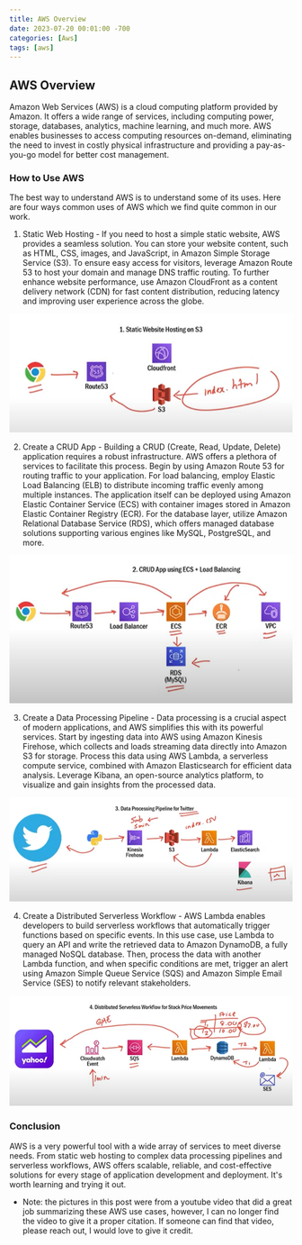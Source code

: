 ```yaml
---
title: AWS Overview
date: 2023-07-20 00:01:00 -700
categories: [Aws]
tags: [aws]
---
```


## AWS Overview
Amazon Web Services (AWS) is a cloud computing platform provided by Amazon. It offers a wide range of services, including computing power, storage, databases, analytics, machine learning, and much more. AWS enables businesses to access computing resources on-demand, eliminating the need to invest in costly physical infrastructure and providing a pay-as-you-go model for better cost management.

### How to Use AWS
The best way to understand AWS is to understand some of its uses. Here are four ways common uses of AWS which we find quite common in our work.

1. Static Web Hosting - If you need to host a simple static website, AWS provides a seamless solution. You can store your website content, such as HTML, CSS, images, and JavaScript, in Amazon Simple Storage Service (S3). To ensure easy access for visitors, leverage Amazon Route 53 to host your domain and manage DNS traffic routing. To further enhance website performance, use Amazon CloudFront as a content delivery network (CDN) for fast content distribution, reducing latency and improving user experience across the globe.

![Static_Web_Hosting.png](https://raw.githubusercontent.com/ArcticTech/arctictech.github.io/main/assets/img/posts/Static_Web_Hosting.png?raw=true)

2. Create a CRUD App - Building a CRUD (Create, Read, Update, Delete) application requires a robust infrastructure. AWS offers a plethora of services to facilitate this process. Begin by using Amazon Route 53 for routing traffic to your application. For load balancing, employ Elastic Load Balancing (ELB) to distribute incoming traffic evenly among multiple instances. The application itself can be deployed using Amazon Elastic Container Service (ECS) with container images stored in Amazon Elastic Container Registry (ECR). For the database layer, utilize Amazon Relational Database Service (RDS), which offers managed database solutions supporting various engines like MySQL, PostgreSQL, and more.

![Crud_App.png](https://raw.githubusercontent.com/ArcticTech/arctictech.github.io/main/assets/img/posts/Crud_App.png?raw=true)

3. Create a Data Processing Pipeline - Data processing is a crucial aspect of modern applications, and AWS simplifies this with its powerful services. Start by ingesting data into AWS using Amazon Kinesis Firehose, which collects and loads streaming data directly into Amazon S3 for storage. Process this data using AWS Lambda, a serverless compute service, combined with Amazon Elasticsearch for efficient data analysis. Leverage Kibana, an open-source analytics platform, to visualize and gain insights from the processed data.

![Data_Processing_Pipeline.png](https://raw.githubusercontent.com/ArcticTech/arctictech.github.io/main/assets/img/posts/Data_Processing_Pipeline.png?raw=true)

4. Create a Distributed Serverless Workflow - AWS Lambda enables developers to build serverless workflows that automatically trigger functions based on specific events. In this use case, use Lambda to query an API and write the retrieved data to Amazon DynamoDB, a fully managed NoSQL database. Then, process the data with another Lambda function, and when specific conditions are met, trigger an alert using Amazon Simple Queue Service (SQS) and Amazon Simple Email Service (SES) to notify relevant stakeholders.

![Stock_Prices_App.png](https://raw.githubusercontent.com/ArcticTech/arctictech.github.io/main/assets/img/posts/Stock_Prices_App.png?raw=true)

### Conclusion
AWS is a very powerful tool with a wide array of services to meet diverse needs. From static web hosting to complex data processing pipelines and serverless workflows, AWS offers scalable, reliable, and cost-effective solutions for every stage of application development and deployment. It's worth learning and trying it out.

* Note: the pictures in this post were from a youtube video that did a great job summarizing these AWS use cases, however, I can no longer find the video to give it a proper citation. If someone can find that video, please reach out, I would love to give it credit.

